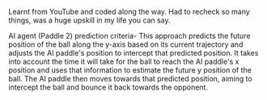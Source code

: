 Learnt from YouTube and coded along the way.
Had to recheck so many things, was a huge upskill in my life you can say.



AI agent (Paddle 2) prediction criteria-
This approach predicts the future position of the ball along the y-axis based on its current trajectory and adjusts the AI paddle's position to intercept that predicted position. It takes into account the time it will take for the ball to reach the AI paddle's x position and uses that information to estimate the future y position of the ball. The AI paddle then moves towards that predicted position, aiming to intercept the ball and bounce it back towards the opponent.
